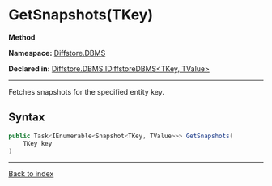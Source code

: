 # GetSnapshots(TKey)

**Method**

**Namespace:** [Diffstore.DBMS](Diffstore.DBMS.md)

**Declared in:** [Diffstore.DBMS.IDiffstoreDBMS<TKey, TValue>](Diffstore.DBMS.IDiffstoreDBMS{TKey,TValue}.md)

------



Fetches snapshots for the specified entity key.


## Syntax

```csharp
public Task<IEnumerable<Snapshot<TKey, TValue>>> GetSnapshots(
	TKey key
)
```

------

[Back to index](index.md)